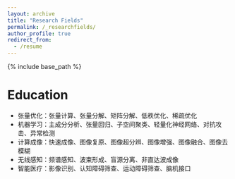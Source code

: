 ```yaml
---
layout: archive
title: "Research Fields"
permalink: /_researchfields/
author_profile: true
redirect_from:
  - /resume
---
```


{% include base_path %}

Education
======
* 张量优化：张量计算、张量分解、矩阵分解、低秩优化、稀疏优化
* 机器学习：主成分分析、张量回归、子空间聚类、轻量化神经网络、对抗攻击、异常检测
* 计算成像：快速成像、图像复原、图像超分辨、图像增强、图像融合、图像去模糊
* 无线感知：频谱感知、波束形成、盲源分离、非直达波成像
* 智能医疗：影像识别、认知障碍筛查、运动障碍筛查、脑机接口

